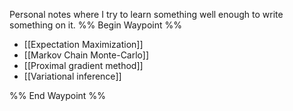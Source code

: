 Personal notes where I try to learn something well enough to write something on it. 
%% Begin Waypoint %%
- [[Expectation Maximization]]
- [[Markov Chain Monte-Carlo]]
- [[Proximal gradient method]]
- [[Variational inference]]

%% End Waypoint %%